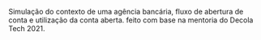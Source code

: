 
Simulação do contexto de uma agência bancária, fluxo de abertura de conta e utilização da conta aberta.
feito com base na mentoria do Decola Tech 2021.

